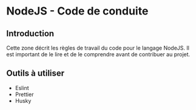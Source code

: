 # NodeJS - Code de conduite
## Introduction
Cette zone décrit les règles de travail du code pour le langage NodeJS. Il est important de le lire et de le comprendre avant de contribuer au projet.

## Outils à utiliser
- Eslint
- Prettier
- Husky
